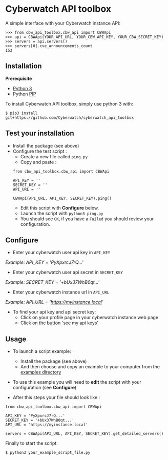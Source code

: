 # Cyberwatch API toolbox

A simple interface with your Cyberwatch instance API:

``` {.sourceCode .python}
>>> from cbw_api_toolbox.cbw_api import CBWApi
>>> api = CBWApi(YOUR_API_URL, YOUR_CBW_API_KEY, YOUR_CBW_SECRET_KEY)
>>> servers = api.servers()
>>> servers[0].cve_announcements_count
153
```

Installation
------------

**Prerequisite**
- [Python 3](https://www.python.org/)
- Python [PIP](https://pypi.org/project/pip/)

To install Cyberwatch API toolbox, simply use python 3 with:

``` {.sourceCode .bash}
$ pip3 install git+https://github.com/Cyberwatch/cyberwatch_api_toolbox
```

Test your installation
------------
- Install the package (see above)
- Configure the test script : 
    - Create a new file called ```ping.py```
    - Copy and paste : 
    ``` {.sourceCode .python}
    from cbw_api_toolbox.cbw_api import CBWApi
    
    API_KEY = ''
    SECRET_KEY = ''
    API_URL = ''
    
    CBWApi(API_URL, API_KEY, SECRET_KEY).ping()
    ```
    - Edit this script with **Configure** below.
    - Launch the script with `python3 ping.py`
    - You should see `OK`, if you have a `Failed` you should review your configuration.

Configure
------------
- Enter your cyberwatch user api key in ```API_KEY```
    
*Example: API_KEY = 'PyXpxrcJ7rQ...'*

- Enter your cyberwatch user api secret in ```SECRET_KEY```

*Example: SECRET_KEY = '+bUx37WnB0qt...'*

- Enter your cyberwatch instance url in ```API_URL```

*Example: API_URL = 'https://myinstance.local'*

- To find your api key and api secret key:
    - Click on your profile page in your cyberwatch instance web page
    - Click on the button 'see my api keys'

Usage
------------

- To launch a script example:
    - Install the package (see above)
    - And then choose and copy an example to your computer from the [examples directory](examples)

- To use this example you will need to **edit** the script with your configuration (see **Configure**)     

- After this steps your file should look like : 
``` {.sourceCode .python}
from cbw_api_toolbox.cbw_api import CBWApi

API_KEY = 'PyXpxrcJ7rQ...'
SECRET_KEY = '+bUx37WnB0qt...'
API_URL = 'https://myinstance.local'

servers = CBWApi(API_URL, API_KEY, SECRET_KEY).get_detailed_servers()
```

Finally to start the script: 
``` {.sourceCode .python}
$ python3 your_example_script_file.py
```


